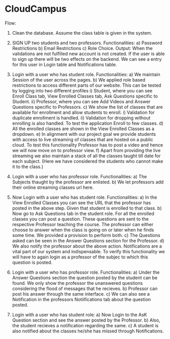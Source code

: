 # CloudCampus

Flow:
1) Clean the database.
	Assume the class table is given in the system.

2) SIGN UP two students and two professors.
	Functionalities:
	a) Password Restrictions
	b) Email Restrictions
	c) Role Choice.
	Output:
	When the validations are not fulfilled new account is not created.
	If the user is able to sign up there will be two effects on the backend.
	We can see a entry for this user in Login table and Notifications table.

3) Login with a user who has student role.
	Functionalities:
	a) We maintain Session of the user across the pages.
	b) We applied role based restrictions to access different parts of our website.
		This can be tested by logging into two different profiles
		i) Student, where you can see Enroll Class tab, View Enrolled Classes tab, Ask Questions specific to Student.
		ii) Professor, where you can see Add Videos and Answer Questions specific to Professors.
	c) We show the list of classes that are available for enrollment and allow students to enroll.
		i) Validation for duplicate enrollment is handled.
		ii) Validation for dropping without enrolling is also handled.
		To test the application Enroll to few classes.
	d) All the enrolled classes are shown in the View Enrolled Classes as a dropdown.
	e) In alignment with our project goal we provide students with access to live streaming of classes that are hosted on a public cloud.
	   To test this functionality Professor has to post a video and hence we will now move on to professor view.
	f) Apart from providing the live streaming we also maintain a stack of all the classes taught till date for each subject. (Here we have
	   considered the students who cannot make it to the class.)   

4) Login with a user who has professor role.
	Functionalities:
	a) The Subjects thaught by the professor are enlisted.
	b) We let professors add their online streaming classes url here.

5) Now Login with a user who has student role.
	Functionalities:
	a) In the View Enrolled Classes you can see the URL that the professor has posted in the above step.
		Given that student is enrolled to that class.
	b) Now go to Ask Questions tab in the student role.  For all the enrolled classes you can post a question.
	   These questions are sent to the respective Professor teaching the course. The professor can either choose to answer when the class
	   is going on or later when he finds some time. We provided a provision to perform both.
	c) The Questions asked can be seen in the Answer Questions section for the Professor.
	d) We also notify the professor about the above action. Notifications are a vital part of our system and indispensable.
	To verify this functionality we will have to again login as a professor of the subjec to which this question is posted.

6) Login with a user who has professor role.
	Functionalities:
	a) Under the Answer Questions section the question posted by the student can be found. We only show the professor the unanswered questions considering the flood of messages that he recieves. 
	b) Professor can post his answer through the same interface.
	c) We can also see a Notification in the professors Notiifications tab about the question posted.

7) Login with a user who has student role:
	a) Now Login to the AsK Question section and see the answer posted by the Professor.
	b) Also, the student recieves a notification regarding the same.
	c) A student is also notified about the classes he/she has missed through Notifications.
